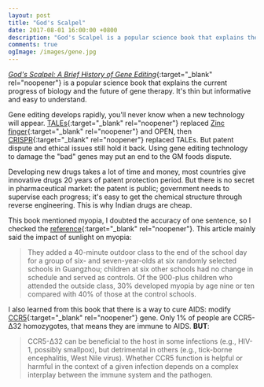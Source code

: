 ```yaml
---
layout: post
title: "God's Scalpel"
date: 2017-08-01 16:00:00 +0800
description: "God's Scalpel is a popular science book that explains the current progress of biology and the future of gene therapy. It's thin but informative and easy to understand."
comments: true
ogImage: /images/gene.jpg
---
```

[*God's Scalpel: A Brief History of Gene Editing*](https://www.amazon.cn/%E4%B8%8A%E5%B8%9D%E7%9A%84%E6%89%8B%E6%9C%AF%E5%88%80-%E5%9F%BA%E5%9B%A0%E7%BC%96%E8%BE%91%E7%AE%80%E5%8F%B2-%E7%8E%8B%E7%AB%8B%E9%93%AD/dp/B071HXVPXG){:target="_blank" rel="noopener"} is a popular science book that explains the current progress of biology and the future of gene therapy. It's thin but informative and easy to understand.

Gene editing develops rapidly, you'll never know when a new technology will appear. [TALEs](https://www.wikiwand.com/en/TAL_effector){:target="_blank" rel="noopener"} replaced [Zinc finger](https://www.wikiwand.com/en/Zinc_finger){:target="_blank" rel="noopener"} and OPEN, then [CRISPR](https://www.wikiwand.com/en/CRISPR){:target="_blank" rel="noopener"} replaced TALEs. But patent dispute and ethical issues still hold it back. Using gene editing technology to damage the "bad" genes may put an end to the GM foods dispute.

Developing new drugs takes a lot of time and money, most countries give innovative drugs 20 years of patent protection period. But there is no secret in pharmaceutical market: the patent is public; government needs to supervise each progress; it's easy to get the chemical structure through reverse engineering. This is why Indian drugs are cheap.

This book mentioned myopia, I doubted the accuracy of one sentence, so I checked the [reference](https://www.nature.com/news/the-myopia-boom-1.17120){:target="_blank" rel="noopener"}. This article mainly said the impact of sunlight on myopia:
> They added a 40-minute outdoor class to the end of the school day for a group of six- and seven-year-olds at
six randomly selected schools in Guangzhou; children at six other schools had no change in schedule and served
as controls. Of the 900-plus children who attended the outside class, 30% developed myopia by age nine or ten
compared with 40% of those at the control schools.

I also learned from this book that there is a way to cure AIDS: modify [CCR5](https://www.wikiwand.com/en/CCR5){:target="_blank" rel="noopener"} gene. Only 1% of people are CCR5-Δ32 homozygotes, that means they are immune to AIDS. **BUT**:
> CCR5-Δ32 can be beneficial to the host in some infections (e.g., HIV-1, possibly smallpox), but detrimental in others (e.g., tick-borne encephalitis, West Nile virus). Whether CCR5 function is helpful or harmful in the
context of a given infection depends on a complex interplay between the immune system and the pathogen.
